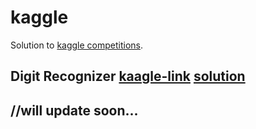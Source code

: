 # kaggle
Solution to [kaggle competitions](https://www.kaggle.com/competitions).



## Digit Recognizer [kaagle-link](https://www.kaggle.com/c/digit-recognizer)   [solution](https://github.com/hrjoshi28/kaggle/tree/master/GettingStarted/DigitRecognizer)

## //will update soon...
